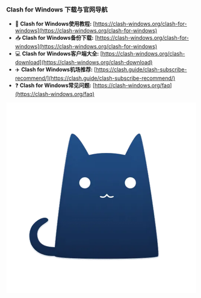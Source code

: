 ### Clash for Windows 下载与官网导航

  - 📖 **Clash for Windows使用教程:** [https://clash-windows.org/clash-for-windows](https://clash-windows.org/clash-for-windows)
  - 📥 **Clash for Windows备份下载:** [https://clash-windows.org/clash-for-windows](https://clash-windows.org/clash-for-windows)
  - 💻 **Clash for Windows客户端大全:** [https://clash-windows.org/clash-download](https://clash-windows.org/clash-download)
  - ✈️ **Clash for Windows机场推荐:** [https://clash.guide/clash-subscribe-recommend/](https://clash.guide/clash-subscribe-recommend/)
  - ❓ **Clash for Windows常见问题:** [https://clash-windows.org/faq](https://clash-windows.org/faq)


![Clash for Windows](./images/clash-for-windows.webp)
